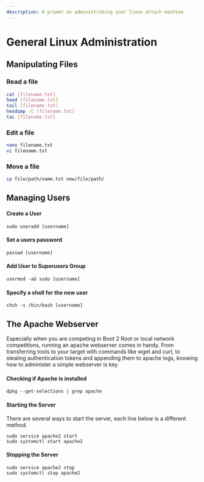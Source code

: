```yaml
---
description: A primer on administrating your linux attach machine
---
```


# General Linux Administration

## Manipulating Files

### Read a file

```bash
cat [filename.txt]
head [filename.txt]
tail [filename.txt]
hexdump -C [filename.txt]
tac [filename.txt]
```

### Edit a file 

```bash
nano filename.txt
vi filename.txt
```

### Move a file 

```bash
cp file/path/name.txt new/file/path/
```

## Managing Users

#### Create a User

```text
sudo useradd [username]
```

####  Set a users password

```text
passwd [username] 
```

#### Add User to Superusers Group

```text
usermod -aG sudo [username]
```

#### Specify a shell for the new user 

```text
chsh -s /bin/bash [username]
```

## The Apache Webserver

Especially when you are competing in Boot 2 Root or local network competitions, running an apache webserver comes in handy. From transferring tools to your target with commands like wget and curl, to stealing authentication tokens and appending them to apache logs, knowing how to administer a simple webserver is key. 

#### Checking if Apache is installed 

```text
dpkg --get-selections | grep apache
```

#### Starting the  Server

There are several ways to start the server, each line below is a different method.

```text
sudo service apache2 start
sudo systemctl start apache2
```

#### Stopping the Server

```text
sudo service apache2 stop
sudo systemctl stop apache2
```



